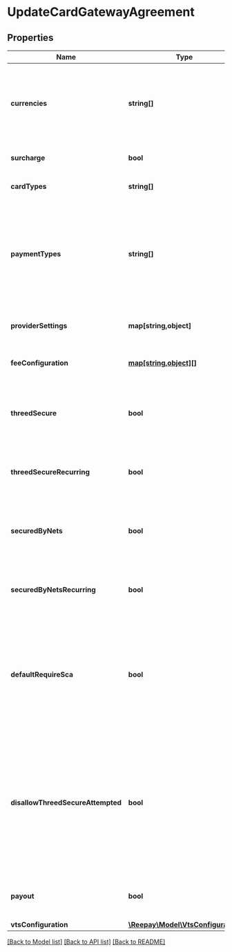 # UpdateCardGatewayAgreement

## Properties
 Name                              | Type                                                      | Description                                                                                                                                                                                            | Notes      
-----------------------------------|-----------------------------------------------------------|--------------------------------------------------------------------------------------------------------------------------------------------------------------------------------------------------------|------------
 **currencies**                    | **string[]**                                              | Set of currencies supported by agreement. Each currency in [ISO 4217](https://en.wikipedia.org/wiki/ISO_4217) three letter alpha code.                                                                 | 
 **surcharge**                     | **bool**                                                  | Add acquirer surcharge fee if possible                                                                                                                                                                 | [optional] 
 **cardTypes**                     | **string[]**                                              | Card types supported by agreement                                                                                                                                                                      | [optional] 
 **paymentTypes**                  | **string[]**                                              | Set of supported payment types for agreement: &#x60;card&#x60;, &#x60;applepay&#x60;, &#x60;googlepay&#x60;, &#x60;mobilepay&#x60;, &#x60;vipps&#x60;. If not defined defaults to all.                 | [optional] 
 **providerSettings**              | **map[string,object]**                                    | Key value map of provider settings                                                                                                                                                                     | [optional] 
 **feeConfiguration**              | [**map[string,object][]**](map.md)                        | Prioritized list of fee configuration entries                                                                                                                                                          | [optional] 
 **threedSecure**                  | **bool**                                                  | Use 3DSecure for non-recurring payments (if supported by provider)                                                                                                                                     | [optional] 
 **threedSecureRecurring**         | **bool**                                                  | Use 3DSecure for recurring payments (if supported by provider)                                                                                                                                         | [optional] 
 **securedByNets**                 | **bool**                                                  | Use Secured By Nets for non-recurring payments (if supported by provider)                                                                                                                              | [optional] 
 **securedByNetsRecurring**        | **bool**                                                  | Use Secured By Nets for recurring payments (if supported by provider)                                                                                                                                  | [optional] 
 **defaultRequireSca**             | **bool**                                                  | Default behaviour if no specific SCA handing is defined in payment sessions. If enabled SCA will be required and un-enrolled cards will be declined.                                                   | [optional] 
 **disallowThreedSecureAttempted** | **bool**                                                  | Disallow 3D Secure status attempted which means that card issuer does not support 3D Secure so authentication could not be performed. An attempted 3D Secure flow normally results in liability shift. | [optional] 
 **payout**                        | **bool**                                                  | Use agreement for payout (if supported by provider)                                                                                                                                                    | [optional] 
 **vtsConfiguration**              | [**\Reepay\Model\VtsConfiguration**](VtsConfiguration.md) |                                                                                                                                                                                                        | [optional] 

[[Back to Model list]](../../README.md#documentation-for-models) [[Back to API list]](../../README.md#documentation-for-api-endpoints) [[Back to README]](../../README.md)

